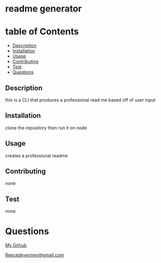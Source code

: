 
  # readme generator

  # table of Contents
  - [Description](#description)
  - [Installation](#installation)
  - [Usage](#usage)
  - [Contributing](#contributing)
  - [Test](#test)
  - [Questions](#questions)

  ## Description
  this is a CLI that produces a professional read me based off of user input

  ## Installation
  clone the repository then run it on node

  ## Usage
  creates a professional readme

  ## Contributing
  none

  ## Test
  none

  # Questions
 [My Github](https://github.com/ReeceDevenney)
 
 Reecedevenney@gmail.com
